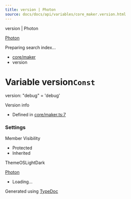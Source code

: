 ```yaml
---
title: version | Photon
source: docs/docs/api/variables/core_maker.version.html
---
```


version | Photon

[Photon](../index.html)




Preparing search index...

* [core/maker](../modules/core_maker.html)
* version

# Variable version`Const`

version: "debug" = 'debug'

Version info

* Defined in [core/maker.ts:7](https://github.com/mwhite454/photon/blob/main/packages/photon/src/core/maker.ts#L7)

### Settings

Member Visibility

* Protected
* Inherited

ThemeOSLightDark

[Photon](../index.html)

* Loading...

Generated using [TypeDoc](https://typedoc.org/)
